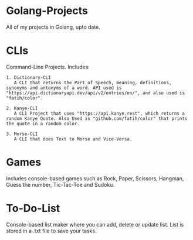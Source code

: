 # Golang-Projects
All of my projects in Golang, upto date.

# CLIs
Command-Line Projects. Includes:

    1. Dictionary-CLI
       A CLI that returns the Part of Speech, meaning, definitions, synonyms and antonyms of a word. API used is "https://api.dictionaryapi.dev/api/v2/entries/en/", and also used is "fatih/color".

    2. Kanye-CLI
       A CLI Project that uses "https://api.kanye.rest", which returns a random Kanye Quote. Also Used is "github.com/fatih/color" that prints the quote in a random color.

    3. Morse-CLI
       A CLI that does Text to Morse and Vice-Versa.

# Games
Includes console-based games such as Rock, Paper, Scissors, Hangman, Guess the number, Tic-Tac-Toe and Sudoku.

# To-Do-List
Console-based list maker where you can add, delete or update list. List is stored in a .txt file to save your tasks.
